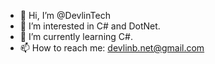 - 👋 Hi, I’m @DevlinTech
- 👀 I’m interested in C# and DotNet.
- 🌱 I’m currently learning C#.
- 📫 How to reach me: devlinb.net@gmail.com
